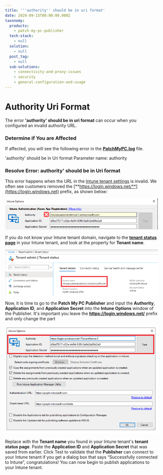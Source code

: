 ```yaml
---
title: '''authority'' should be in uri format'
date: 2020-09-15T00:00:00.000Z
taxonomy:
  products:
    - patch-my-pc-publisher
  tech-stack:
    - null
  solution:
    - null
  post_tag:
    - null
  sub-solutions:
    - connectivity-and-proxy-issues
    - security
    - general-configuration-and-usage
---
```


# Authority Uri Format

The error **'authority' should be in uri format** can occur when you configured an invalid authority URL.

### Determine if You are Affected

If affected, you will see the following error in the [**PatchMyPC.log**](../../collecting-log-files-for-patch-my-pc-support/#publishing-service-app-logs-intune) file.

'authority' should be in Uri format Parameter name: authority

### Resolve Error: authority' should be in Uri format

This error happens when the URL in the [Intune tenant settings](https://patchmypc.com/intune-authentication-using-azure-app-registration#topic4) is invalid. We often see customers removed the [**https://login.windows.net/**](https://login.windows.net) prefix, as shown below:

!['authority' should be in Uri format](/_images/authority-should-be-in-Uri-format.png "'authority' should be in Uri format")

If you do not know your Intune tenant domain, navigate to the [**tenant status page**](https://devicemanagement.microsoft.com/#blade/Microsoft_Intune_DeviceSettings/TenantAdminMenu/tenantStatus) in your Intune tenant, and look at the property for **Tenant name**.

![tenant status page in intune tenant](/_images/tenant-status.png "tenant status page in intune tenant")

Now, it is time to go to the **Patch My PC Publisher** and input the **Authority**, **Application ID**, and **Application Secret** into the **Intune Options** window of the Publisher. It's important you leave the **https://login.windows.net/** prefix and only change the part

![inputting authoridy, application id, and secret into intune options in publisher](/_images/input-authority-ID-secret.png "inputting authoridy, application id, and secret into intune options in publisher")

Replace with the **Tenant name** you found in your Intune tenant's **tenant status page**.  Paste the **Application ID** and **Application Secret** that was saved from earlier.  Click Test to validate that the **Publisher** can connect to your Intune tenant if you get a dialog box that says “Successfully connected to Intune”, congratulations!  You can now begin to publish applications to your Intune tenant.